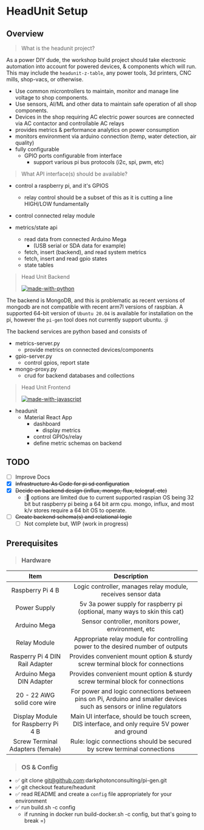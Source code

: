 # HeadUnit Setup

## Overview

> What is the headunit project?

As a power DIY dude, the workshop build project should take electronic automation into account for powered devices, & components which will run. This may include the `headunit-z-table`, any power tools, 3d printers, CNC mills, shop-vacs, or otherwise.

- Use common microntrollers to maintain, monitor and manage line voltage to shop components. 
- Use sensors, AI/ML and other data to maintain safe operation of all shop components.
- Devices in the shop requiring AC electric power sources are connected via AC contactor and controllable AC relays
- provides metrics & performance analytics on power consumption
- monitors environment via arduino connection (temp, water detection, air quality)
- fully configurable
  - GPIO ports configurable from interface
    - support various pi bus protocols (i2c, spi, pwm, etc)

> What API interface(s) should be available?

- control a raspberry pi, and it's GPIOS
  - relay control should be a subset of this as it is cutting a line HIGH/LOW fundamentally
- control connected relay module

- metrics/state api
  - read data from connected Arduino Mega 
    - (USB serial or SDA data for example)
  - fetch, insert (backend), and read system metrics
  - fetch, insert and read gpio states
  - state tables

> Head Unit Backend
>
> [![made-with-python](https://img.shields.io/badge/Made%20with-Python-1f425f.svg)](https://www.python.org/)

The backend is MongoDB, and this is problematic as recent versions of mongodb are not compatible with recent arm7l versions of raspbian. 
A supported 64-bit version of `Ubuntu 20.04` is available for installation on the pi, however the `pi-gen` tool does not currently support ubuntu. :ji

The backend services are python based and consists of

- metrics-server.py
  - provide metrics on connected devices/components
- gpio-server.py
  - control gpios, report state
- mongo-proxy.py  
  - crud for backend databases and collections

> Head Unit Frontend
>
> [![made-with-javascript](https://img.shields.io/badge/Made%20with-JavaScript-1f425f.svg)](https://www.javascript.com)

- headunit
  - Material React App
    - dashboard
      - display metrics
    - control GPIOs/relay
    - define metric schemas on backend

## TODO

- [ ] Improve Docs
- [x] ~~Infrastructure As Code for pi sd configuration~~
- [x] ~~Decide on backend design (influx, mongo, flux, telegraf, etc)~~
  - :📓 options are limited due to current supported raspian OS being 32 bit but raspberry pi being a 64 bit arm cpu. mongo, influx, and most k/v stores require a 64 bit OS to operate.
- [ ] ~~Create backend schema(s) and relational logic~~
  - [ ] Not complete but, WIP (work in progress)

## Prerequisites

> ### Hardware

|                Item                 |                                                     Description                                                      |
| :---------------------------------: | :------------------------------------------------------------------------------------------------------------------: |
|          Raspberry Pi 4 B           |                             Logic controller, manages relay module, receives sensor data                             |
|            Power Supply             |                      5v 3a power supply for raspberry pi (optional, many ways to skin this cat)                      |
|            Arduino Mega             |                                 Sensor controller, monitors power, environment, etc                                  |
|            Relay Module             |                   Appropriate relay module for controlling power to the desired number of outputs                    |
|   Rasperry Pi 4 DIN Rail Adapter    |                    Provides convenient mount option & sturdy screw terminal block for connections                    |
|      Arduino Mega DIN Adapter       |                    Provides convenient mount option & sturdy screw terminal block for connections                    |
|     20 - 22 AWG solid core wire     | For power and logic connections between pins on Pi, Arduino and smaller devices such as sensors or inline regulators |
| Display Module for Raspberry Pi 4 B |            Main UI interface, should be touch screen, DIS interface, and only require 5V power and ground            |
|  Screw Terminal Adapters (female)   |                       Rule: logic connections should be secured by screw terminal connections                        |

> ### OS & Config

- ✅ git clone git@github.com:darkphotonconsulting/pi-gen.git
- ✅ git checkout feature/headunit
- ✅ read README and create a `config` file appropriately for your environment
- ✅ run build.sh -c config
  - if running in docker run build-docker.sh -c config, but that's going to break =)
